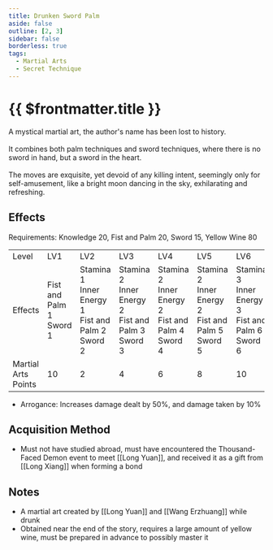 ```yaml
---
title: Drunken Sword Palm
aside: false
outline: [2, 3]
sidebar: false
borderless: true
tags:
  - Martial Arts
  - Secret Technique
---
```


# {{ $frontmatter.title }}

<BookItemIcon :size="`medium`" :needLink="false" :no="3010"></BookItemIcon>

A mystical martial art, the author's name has been lost to history.
<br><br>
It combines both palm techniques and sword techniques, where there is no sword in hand, but a sword in the heart.
<br><br>
The moves are exquisite, yet devoid of any killing intent, seemingly only for self-amusement, like a bright moon dancing in the sky, exhilarating and refreshing.
<br clear="all" />

## Effects

Requirements: Knowledge 20, Fist and Palm 20, Sword 15, Yellow Wine 80

<table>
    <tr>
        <td>Level</td>
        <td>LV1</td>
        <td>LV2</td>
        <td>LV3</td>
        <td>LV4</td>
        <td>LV5</td>
        <td>LV6</td>
        <td>LV7</td>
        <td>LV8</td>
        <td>LV9</td>
        <td>LV10</td>
    </tr>
    <tr>
        <td>Effects</td>
        <td>Fist and Palm 1<br>Sword 1</td>
        <td>Stamina 1<br>Inner Energy 1<br>Fist and Palm 2<br>Sword 2</td>
        <td>Stamina 2<br>Inner Energy 2<br>Fist and Palm 3<br>Sword 3</td>
        <td>Stamina 2<br>Inner Energy 2<br>Fist and Palm 4<br>Sword 4</td>
        <td>Stamina 2<br>Inner Energy 2<br>Fist and Palm 5<br>Sword 5</td>
        <td>Stamina 3<br>Inner Energy 3<br>Fist and Palm 6<br>Sword 6</td>
        <td>Stamina 4<br>Inner Energy 4<br>Fist and Palm 7<br>Sword 7</td>
        <td>Stamina 4<br>Inner Energy 4<br>Fist and Palm 8<br>Sword 8</td>
        <td>Stamina 4<br>Inner Energy 4<br>Fist and Palm 9<br>Sword 9</td>
        <td>Stamina 5<br>Inner Energy 5<br>Fist and Palm 10<br>Sword 10<br>Arrogance</td>
    </tr>
    <tr>
        <td>Martial Arts Points</td>
        <td>10</td>
        <td>2</td>
        <td>4</td>
        <td>6</td>
        <td>8</td>
        <td>10</td>
        <td>10</td>
        <td>10</td>
        <td>10</td>
        <td>10 (80)</td>
    </tr>
</table>

- Arrogance: Increases damage dealt by 50%, and damage taken by 10%

## Acquisition Method

- Must not have studied abroad, must have encountered the Thousand-Faced Demon event to meet [[Long Yuan]], and received it as a gift from [[Long Xiang]] when forming a bond

## Notes

- A martial art created by [[Long Yuan]] and [[Wang Erzhuang]] while drunk
- Obtained near the end of the story, requires a large amount of yellow wine, must be prepared in advance to possibly master it